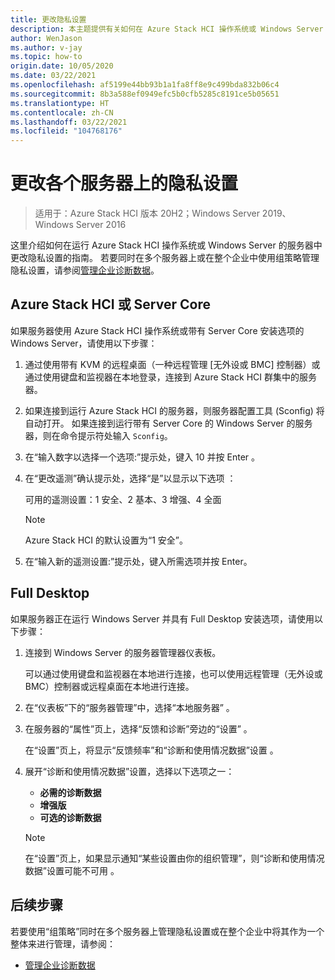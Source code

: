 ```yaml
---
title: 更改隐私设置
description: 本主题提供有关如何在 Azure Stack HCI 操作系统或 Windows Server 中更改隐私设置的指南。
author: WenJason
ms.author: v-jay
ms.topic: how-to
origin.date: 10/05/2020
ms.date: 03/22/2021
ms.openlocfilehash: af5199e44bb93b1a1fa8ff8e9c499bda832b06c4
ms.sourcegitcommit: 8b3a588ef0949efc5b0cfb5285c8191ce5b05651
ms.translationtype: HT
ms.contentlocale: zh-CN
ms.lasthandoff: 03/22/2021
ms.locfileid: "104768176"
---
```

# <a name="change-privacy-settings-on-individual-servers"></a>更改各个服务器上的隐私设置

>适用于：Azure Stack HCI 版本 20H2；Windows Server 2019、Windows Server 2016

这里介绍如何在运行 Azure Stack HCI 操作系统或 Windows Server 的服务器中更改隐私设置的指南。 若要同时在多个服务器上或在整个企业中使用组策略管理隐私设置，请参阅[管理企业诊断数据](https://docs.microsoft.com/windows/privacy/configure-windows-diagnostic-data-in-your-organization#manage-enterprise-diagnostic-data)。

## <a name="azure-stack-hci-or-server-core"></a>Azure Stack HCI 或 Server Core
如果服务器使用 Azure Stack HCI 操作系统或带有 Server Core 安装选项的 Windows Server，请使用以下步骤：
1. 通过使用带有 KVM 的远程桌面（一种远程管理 [无外设或 BMC] 控制器）或通过使用键盘和监视器在本地登录，连接到 Azure Stack HCI 群集中的服务器。 
1. 如果连接到运行 Azure Stack HCI 的服务器，则服务器配置工具 (Sconfig) 将自动打开。 如果连接到运行带有 Server Core 的 Windows Server 的服务器，则在命令提示符处输入 `Sconfig`。
1. 在“输入数字以选择一个选项:”提示处，键入 10 并按 Enter 。
1. 在“更改遥测”确认提示处，选择“是”以显示以下选项 ：

    可用的遥测设置：1 安全、2 基本、3 增强、4 全面   

    >[!NOTE]
    > Azure Stack HCI 的默认设置为“1 安全”。

1. 在“输入新的遥测设置:”提示处，键入所需选项并按 Enter。

## <a name="full-desktop"></a>Full Desktop
如果服务器正在运行 Windows Server 并具有 Full Desktop 安装选项，请使用以下步骤：
1. 连接到 Windows Server 的服务器管理器仪表板。

    可以通过使用键盘和监视器在本地进行连接，也可以使用远程管理（无外设或 BMC）控制器或远程桌面在本地进行连接。 

1. 在“仪表板”下的“服务器管理”中，选择“本地服务器” 。
1. 在服务器的“属性”页上，选择“反馈和诊断”旁边的“设置”  。

    在“设置”页上，将显示“反馈频率”和“诊断和使用情况数据”设置  。 
 
1. 展开“诊断和使用情况数据”设置，选择以下选项之一：
    - **必需的诊断数据**
    - **增强版**
    - **可选的诊断数据**

    >[!NOTE]
    > 在“设置”页上，如果显示通知“某些设置由你的组织管理”，则“诊断和使用情况数据”设置可能不可用  。

## <a name="next-steps"></a>后续步骤
若要使用“组策略”同时在多个服务器上管理隐私设置或在整个企业中将其作为一个整体来进行管理，请参阅：
-   [管理企业诊断数据](https://docs.microsoft.com/windows/privacy/configure-windows-diagnostic-data-in-your-organization#manage-enterprise-diagnostic-data)
